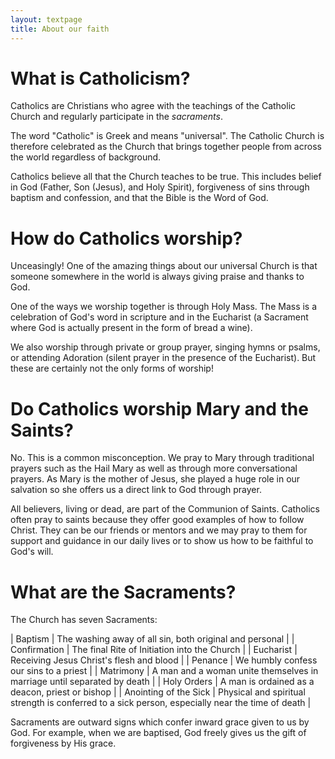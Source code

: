 ```yaml
---
layout: textpage
title: About our faith
---
```


# What is Catholicism?

Catholics are Christians who agree with the teachings of the Catholic Church and regularly
participate in the *sacraments*.

The word "Catholic" is Greek and means "universal". The Catholic Church is therefore celebrated as
the Church that brings together people from across the world regardless of background.

Catholics believe all that the Church teaches to be true. This includes belief in God (Father, Son
(Jesus), and Holy Spirit), forgiveness of sins through baptism and confession, and that the Bible is
the Word of God.

# How do Catholics worship?

Unceasingly! One of the amazing things about our universal Church is that someone somewhere in the
world is always giving praise and thanks to God.

One of the ways we worship together is through Holy Mass. The Mass is a celebration of God's word in
scripture and in the Eucharist (a Sacrament where God is actually present in the form of bread a
wine).

We also worship through private or group prayer, singing hymns or psalms, or attending Adoration
(silent prayer in the presence of the Eucharist). But these are certainly not the only forms of
worship!

# Do Catholics worship Mary and the Saints?

No. This is a common misconception. We pray to Mary through traditional prayers such as the Hail
Mary as well as through more conversational prayers. As Mary is the mother of Jesus, she played a
huge role in our salvation so she offers us a direct link to God through prayer.

All believers, living or dead, are part of the Communion of Saints. Catholics often pray to saints
because they offer good examples of how to follow Christ. They can be our friends or mentors and we
may pray to them for support and guidance in our daily lives or to show us how to be faithful to
God's will.

# What are the Sacraments?

The Church has seven Sacraments:

| Baptism | The washing away of all sin, both original and personal |
| Confirmation | The final Rite of Initiation into the Church |
| Eucharist | Receiving Jesus Christ's flesh and blood |
| Penance | We humbly confess our sins to a priest |
| Matrimony | A man and a woman unite themselves in marriage until separated by death |
| Holy Orders | A man is ordained as a deacon, priest or bishop |
| Anointing of the Sick | Physical and spiritual strength is conferred to a sick person, especially near the time of death |

Sacraments are outward signs which confer inward grace given to us by God. For example, when we are baptised,
God freely gives us the gift of forgiveness by His grace.
